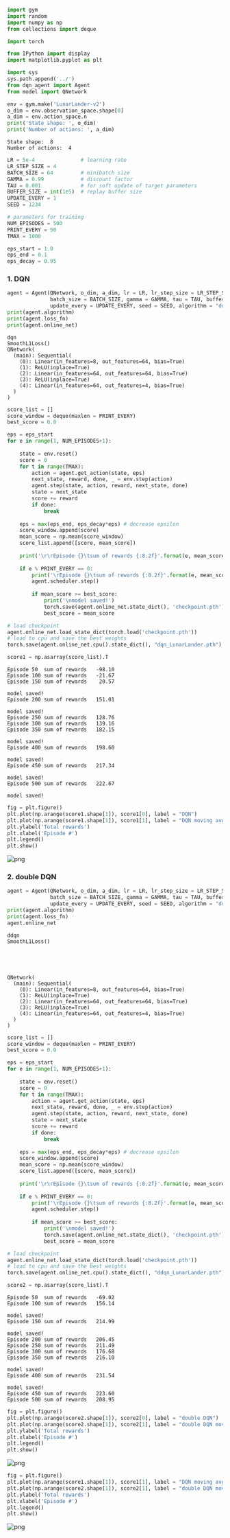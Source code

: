 ```python
import gym
import random
import numpy as np
from collections import deque

import torch

from IPython import display
import matplotlib.pyplot as plt

import sys
sys.path.append('../')
from dqn_agent import Agent
from model import QNetwork
```


```python
env = gym.make('LunarLander-v2')
o_dim = env.observation_space.shape[0]
a_dim = env.action_space.n
print('State shape: ', o_dim)
print('Number of actions: ', a_dim)
```

    State shape:  8
    Number of actions:  4



```python
LR = 5e-4               # learning rate
LR_STEP_SIZE = 4
BATCH_SIZE = 64         # minibatch size
GAMMA = 0.99            # discount factor
TAU = 0.001             # for soft update of target parameters
BUFFER_SIZE = int(1e5)  # replay buffer size
UPDATE_EVERY = 1        
SEED = 1234
```


```python
# parameters for training
NUM_EPISODES = 500
PRINT_EVERY = 50
TMAX = 1000

eps_start = 1.0
eps_end = 0.1
eps_decay = 0.95
```

### 1. DQN


```python
agent = Agent(QNetwork, o_dim, a_dim, lr = LR, lr_step_size = LR_STEP_SIZE, 
              batch_size = BATCH_SIZE, gamma = GAMMA, tau = TAU, buffer_size = BUFFER_SIZE,
              update_every = UPDATE_EVERY, seed = SEED, algorithm = "dqn")
print(agent.algorithm)
print(agent.loss_fn)
print(agent.online_net)
```

    dqn
    SmoothL1Loss()
    QNetwork(
      (main): Sequential(
        (0): Linear(in_features=8, out_features=64, bias=True)
        (1): ReLU(inplace=True)
        (2): Linear(in_features=64, out_features=64, bias=True)
        (3): ReLU(inplace=True)
        (4): Linear(in_features=64, out_features=4, bias=True)
      )
    )



```python
score_list = []
score_window = deque(maxlen = PRINT_EVERY)  
best_score = 0.0

eps = eps_start
for e in range(1, NUM_EPISODES+1):
    
    state = env.reset()
    score = 0
    for t in range(TMAX):
        action = agent.get_action(state, eps)
        next_state, reward, done, _ = env.step(action)
        agent.step(state, action, reward, next_state, done)
        state = next_state
        score += reward
        if done:
            break
            
    eps = max(eps_end, eps_decay*eps) # decrease epsilon
    score_window.append(score)
    mean_score = np.mean(score_window)
    score_list.append([score, mean_score])
    
    print('\r\rEpisode {}\tsum of rewards {:8.2f}'.format(e, mean_score), end = "")
    
    if e % PRINT_EVERY == 0:
        print('\rEpisode {}\tsum of rewards {:8.2f}'.format(e, mean_score))
        agent.scheduler.step()
        
        if mean_score >= best_score:
            print('\nmodel saved!')
            torch.save(agent.online_net.state_dict(), 'checkpoint.pth')
            best_score = mean_score

# load checkpoint
agent.online_net.load_state_dict(torch.load('checkpoint.pth'))
# load to cpu and save the best weights
torch.save(agent.online_net.cpu().state_dict(), "dqn_LunarLander.pth")

score1 = np.asarray(score_list).T
```

    Episode 50	sum of rewards   -98.10
    Episode 100	sum of rewards   -21.67
    Episode 150	sum of rewards    20.57
    
    model saved!
    Episode 200	sum of rewards   151.01
    
    model saved!
    Episode 250	sum of rewards   128.76
    Episode 300	sum of rewards   139.16
    Episode 350	sum of rewards   182.15
    
    model saved!
    Episode 400	sum of rewards   198.60
    
    model saved!
    Episode 450	sum of rewards   217.34
    
    model saved!
    Episode 500	sum of rewards   222.67
    
    model saved!



```python
fig = plt.figure()
plt.plot(np.arange(score1.shape[1]), score1[0], label = "DQN")
plt.plot(np.arange(score1.shape[1]), score1[1], label = "DQN moving avg")
plt.ylabel('Total rewards')
plt.xlabel('Episode #')
plt.legend()
plt.show()
```


![png](output_7_0.png)


### 2. double DQN


```python
agent = Agent(QNetwork, o_dim, a_dim, lr = LR, lr_step_size = LR_STEP_SIZE, 
              batch_size = BATCH_SIZE, gamma = GAMMA, tau = TAU, buffer_size = BUFFER_SIZE,
              update_every = UPDATE_EVERY, seed = SEED, algorithm = "double dqn")
print(agent.algorithm)
print(agent.loss_fn)
agent.online_net
```

    ddqn
    SmoothL1Loss()





    QNetwork(
      (main): Sequential(
        (0): Linear(in_features=8, out_features=64, bias=True)
        (1): ReLU(inplace=True)
        (2): Linear(in_features=64, out_features=64, bias=True)
        (3): ReLU(inplace=True)
        (4): Linear(in_features=64, out_features=4, bias=True)
      )
    )




```python
score_list = []
score_window = deque(maxlen = PRINT_EVERY)  
best_score = 0.0

eps = eps_start
for e in range(1, NUM_EPISODES+1):
    
    state = env.reset()
    score = 0
    for t in range(TMAX):
        action = agent.get_action(state, eps)
        next_state, reward, done, _ = env.step(action)
        agent.step(state, action, reward, next_state, done)
        state = next_state
        score += reward
        if done:
            break
            
    eps = max(eps_end, eps_decay*eps) # decrease epsilon
    score_window.append(score)
    mean_score = np.mean(score_window)
    score_list.append([score, mean_score])
    
    print('\r\rEpisode {}\tsum of rewards {:8.2f}'.format(e, mean_score), end = "")
    
    if e % PRINT_EVERY == 0:
        print('\rEpisode {}\tsum of rewards {:8.2f}'.format(e, mean_score))
        agent.scheduler.step()
        
        if mean_score >= best_score:
            print('\nmodel saved!')
            torch.save(agent.online_net.state_dict(), 'checkpoint.pth')
            best_score = mean_score

# load checkpoint
agent.online_net.load_state_dict(torch.load('checkpoint.pth'))
# load to cpu and save the best weights
torch.save(agent.online_net.cpu().state_dict(), "ddqn_LunarLander.pth")

score2 = np.asarray(score_list).T
```

    Episode 50	sum of rewards   -69.02
    Episode 100	sum of rewards   156.14
    
    model saved!
    Episode 150	sum of rewards   214.99
    
    model saved!
    Episode 200	sum of rewards   206.45
    Episode 250	sum of rewards   211.49
    Episode 300	sum of rewards   176.68
    Episode 350	sum of rewards   216.10
    
    model saved!
    Episode 400	sum of rewards   231.54
    
    model saved!
    Episode 450	sum of rewards   223.60
    Episode 500	sum of rewards   208.95



```python
fig = plt.figure()
plt.plot(np.arange(score2.shape[1]), score2[0], label = "double DQN")
plt.plot(np.arange(score2.shape[1]), score2[1], label = "double DQN moving avg")
plt.ylabel('Total rewards')
plt.xlabel('Episode #')
plt.legend()
plt.show()
```


![png](output_11_0.png)



```python
fig = plt.figure()
plt.plot(np.arange(score1.shape[1]), score1[1], label = "DQN moving avg")
plt.plot(np.arange(score2.shape[1]), score2[1], label = "double DQN moving avg")
plt.ylabel('Total rewards')
plt.xlabel('Episode #')
plt.legend()
plt.show()
```


![png](output_12_0.png)



```python

```
